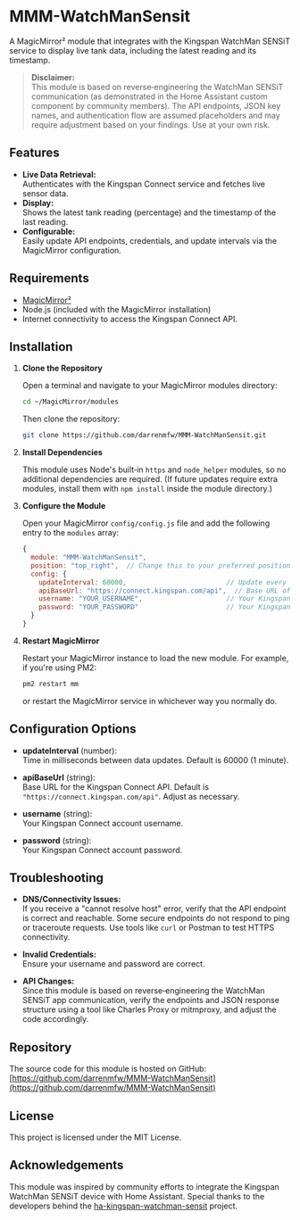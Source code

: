 # MMM-WatchManSensit

A MagicMirror² module that integrates with the Kingspan WatchMan SENSiT service to display live tank data, including the latest reading and its timestamp.

> **Disclaimer:**  
> This module is based on reverse‑engineering the WatchMan SENSiT communication (as demonstrated in the Home Assistant custom component by community members). The API endpoints, JSON key names, and authentication flow are assumed placeholders and may require adjustment based on your findings. Use at your own risk.

## Features

- **Live Data Retrieval:**  
  Authenticates with the Kingspan Connect service and fetches live sensor data.
- **Display:**  
  Shows the latest tank reading (percentage) and the timestamp of the last reading.
- **Configurable:**  
  Easily update API endpoints, credentials, and update intervals via the MagicMirror configuration.

## Requirements

- [MagicMirror²](https://magicmirror.builders/)
- Node.js (included with the MagicMirror installation)
- Internet connectivity to access the Kingspan Connect API.

## Installation

1. **Clone the Repository**

   Open a terminal and navigate to your MagicMirror modules directory:
   ```bash
   cd ~/MagicMirror/modules
   ```
   Then clone the repository:
   ```bash
   git clone https://github.com/darrenmfw/MMM-WatchManSensit.git
   ```

2. **Install Dependencies**

   This module uses Node's built‑in `https` and `node_helper` modules, so no additional dependencies are required. (If future updates require extra modules, install them with `npm install` inside the module directory.)

3. **Configure the Module**

   Open your MagicMirror `config/config.js` file and add the following entry to the `modules` array:
   ```js
   {
     module: "MMM-WatchManSensit",
     position: "top_right",  // Change this to your preferred position.
     config: {
       updateInterval: 60000,                         // Update every 60 seconds.
       apiBaseUrl: "https://connect.kingspan.com/api",  // Base URL of the Kingspan Connect API.
       username: "YOUR_USERNAME",                     // Your Kingspan Connect username.
       password: "YOUR_PASSWORD"                      // Your Kingspan Connect password.
     }
   }
   ```

4. **Restart MagicMirror**

   Restart your MagicMirror instance to load the new module. For example, if you're using PM2:
   ```bash
   pm2 restart mm
   ```
   or restart the MagicMirror service in whichever way you normally do.

## Configuration Options

- **updateInterval** (number):  
  Time in milliseconds between data updates. Default is 60000 (1 minute).

- **apiBaseUrl** (string):  
  Base URL for the Kingspan Connect API. Default is `"https://connect.kingspan.com/api"`. Adjust as necessary.

- **username** (string):  
  Your Kingspan Connect account username.

- **password** (string):  
  Your Kingspan Connect account password.

## Troubleshooting

- **DNS/Connectivity Issues:**  
  If you receive a "cannot resolve host" error, verify that the API endpoint is correct and reachable. Some secure endpoints do not respond to ping or traceroute requests. Use tools like `curl` or Postman to test HTTPS connectivity.

- **Invalid Credentials:**  
  Ensure your username and password are correct.

- **API Changes:**  
  Since this module is based on reverse‑engineering the WatchMan SENSiT app communication, verify the endpoints and JSON response structure using a tool like Charles Proxy or mitmproxy, and adjust the code accordingly.

## Repository

The source code for this module is hosted on GitHub:  
[https://github.com/darrenmfw/MMM-WatchManSensit](https://github.com/darrenmfw/MMM-WatchManSensit)

## License

This project is licensed under the MIT License.

## Acknowledgements

This module was inspired by community efforts to integrate the Kingspan WatchMan SENSiT device with Home Assistant. Special thanks to the developers behind the [ha-kingspan-watchman-sensit](https://github.com/masaccio/ha-kingspan-watchman-sensit) project.
